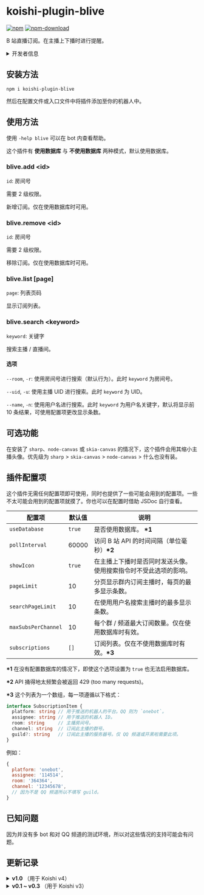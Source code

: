 # koishi-plugin-blive

[![npm](https://img.shields.io/npm/v/koishi-plugin-blive?style=flat-square)](https://www.npmjs.com/package/koishi-plugin-blive)
[![npm-download](https://img.shields.io/npm/dw/koishi-plugin-blive?style=flat-square)](https://www.npmjs.com/package/koishi-plugin-blive)

B 站直播订阅。在主播上下播时进行提醒。

<details>
<summary>开发者信息</summary>

> Original plugin by Dragon-Fish <824399619@qq.com>
>
> Original repository:
> https://github.com/koishijs/koishi-plugin-blive
>
> Refactored by i'DLisT <me@idl.ist> (https://idl.ist/)

</details>

## 安装方法

```shell
npm i koishi-plugin-blive
```

然后在配置文件或入口文件中将插件添加至你的机器人中。

## 使用方法

使用 `-help blive` 可以在 bot 内查看帮助。

这个插件有 **使用数据库** 与 **不使用数据库** 两种模式，默认使用数据库。

### blive.add \<id\>

`id`: 房间号

需要 2 级权限。

新增订阅。仅在使用数据库时可用。

### blive.remove \<id\>

`id`: 房间号

需要 2 级权限。

移除订阅。仅在使用数据库时可用。

### blive.list \[page\]

`page`: 列表页码

显示订阅列表。

### blive.search \<keyword\>

`keyword`: 关键字

搜索主播 / 直播间。

#### 选项

`--room`, `-r`: 使用房间号进行搜索（默认行为）。此时 `keyword` 为房间号。

`--uid`, `-u`: 使用主播 UID 进行搜索。此时 `keyword` 为 UID。

`--name`, `-n`: 使用用户名进行搜索。此时 `keyword` 为用户名关键字，默认将显示前 10 条结果，可使用配置项更改显示条数。

## 可选功能

在安装了 `sharp`、`node-canvas` 或 `skia-canvas` 的情况下，这个插件会用其缩小主播头像。优先级为 `sharp` > `skia-canvas` > `node-canvas` > 什么也没有装。

## 插件配置项

这个插件无需任何配置项即可使用，同时也提供了一些可能会用到的配置项。一些不太可能会用到的配置项就摸了。你也可以在配置时借助 JSDoc 自行查看。

| 配置项 | 默认值 | 说明 |
| - | - | - |
| `useDatabase` | `true` | 是否使用数据库。 **\*1** |
| `pollInterval` | 60000 | 访问 B 站 API 的时间间隔（单位毫秒）**\*2** |
| `showIcon` | `true` | 在主播上下播时是否同时发送头像。使用搜索指令时不受此选项的影响。 |
| `pageLimit` | 10 | 分页显示群内订阅主播时，每页的最多显示条数。 |
| `searchPageLimit` | 10 | 在使用用户名搜索主播时的最多显示条数。 |
| `maxSubsPerChannel` | 10 | 每个群 / 频道最大订阅数量。仅在使用数据库时有效。 |
| `subscriptions` | `[]` | 订阅列表。仅在不使用数据库时有效。**\*3** |

**\*1** 在没有配置数据库的情况下，即使这个选项设置为 `true` 也无法启用数据库。

**\*2** API 捅得地太频繁会被返回 429 (too many requests)。

**\*3** 这个列表为一个数组，每一项遵循以下格式：

```ts
interface SubscriptionItem {
  platform: string // 用于推送的机器人的平台。QQ 则为 `onebot`。
  assignee: string // 用于推送的机器人 ID。
  room: string     // 主播房间号。
  channel: string  // 订阅此主播的群号。
  guild?: string   // 订阅此主播的服务器号。仅 QQ 频道或开黑啦需要此项。
}
```

例如：

```js
{
  platform: 'onebot',
  assignee: '114514',
  room: '364364',
  channel: '12345678',
  // 因为不是 QQ 频道所以不填写 guild。
}
```

## 已知问题

因为并没有多 bot 和对 QQ 频道的测试环境，所以对这些情况的支持可能会有问题。

## 更新记录

<details>
<summary><b>v1.0</b> （用于 Koishi v4）</summary>

### v1.3.0

- 尝试增加对 QQ 频道的支持。

### v1.2.0

- **\[Breaking\]** 修改了无数据库模式的格式，对于网页控制台更加友好了。考虑到其实并没有什么人使用无数据库模式，就不升大版本号了。

### v1.1.3

- 修复了 `Ctrl + F` 重构结果有几个变量没重命名到，导致多个群关注同一主播时推送不正常的问题。
- 增加了一些 `logger.debug`，可能查错会更加方便了（虽然本身 `JS` 插件无需转译，直接源码调试也方便）

### v1.1.2

- 修复了 `console.log` 忘了删的问题。

### v1.1.1

- 新增了自动更新数据库中储存的主播的用户名的功能。

### v1.1.0

- 修复了使用 `sharp` 的情况下头像无法被发出的问题。
- 新增配置项 `showIcon`，可以设置在开关播时是否同时发送头像了。
- 支持了 `Schema`，虽然配置项 `subscriptions` 因为形状太复杂而暂时无法支持。

### v1.0.1

- 修复了指令注册的机制，现在应该会正常识别有无数据库的情况了。

### v1.0.0

- 简单地适配了 v4，同时本地模式下 `subscriptions` 的格式有更改，需要手动指定 `assignee` （即手动指定由哪个 bot 推送消息）了。

如果需要继续在 v3 使用，请使用 v0.3。

</details>

<details>
<summary><b>v0.1 ~ v0.3</b> （用于 Koishi v3）</summary>

### v0.3.0

- 增加了在安装一些图像处理的依赖的情况下，可以用它们对 B 站的用户头像进行缩放的功能，以减少刷屏程度。

</details>
